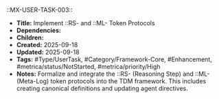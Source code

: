 ::MX-USER-TASK-003::
- **Title:** Implement ::RS- and ::ML- Token Protocols
- **Dependencies:** 
- **Children:** 
- **Created:** 2025-09-18
- **Updated:** 2025-09-18
- **Tags:** #Type/UserTask, #Category/Framework-Core, #Enhancement, #metrica/status/NotStarted, #metrica/priority/High
- **Notes:** Formalize and integrate the ::RS- (Reasoning Step) and ::ML- (Meta-Log) token protocols into the TDM framework. This includes creating canonical definitions and updating agent directives.